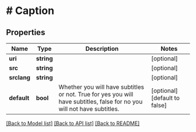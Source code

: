 # # Caption

## Properties

Name | Type | Description | Notes
------------ | ------------- | ------------- | -------------
**uri** | **string** |  | [optional]
**src** | **string** |  | [optional]
**srclang** | **string** |  | [optional]
**default** | **bool** | Whether you will have subtitles or not. True for yes you will have subtitles, false for no you will not have subtitles. | [optional] [default to false]

[[Back to Model list]](../../README.md#models) [[Back to API list]](../../README.md#endpoints) [[Back to README]](../../README.md)
